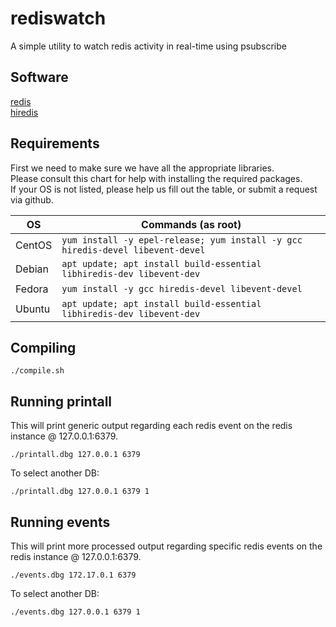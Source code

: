 # rediswatch
A simple utility to watch redis activity in real-time using psubscribe

## Software
[redis](https://redis.io/) \
[hiredis](https://github.com/redis/hiredis)

## Requirements
First we need to make sure we have all the appropriate libraries. \
Please consult this chart for help with installing the required packages. \
If your OS is not listed, please help us fill out the table, or submit a request via github.

| OS     | Commands (as root)                                                               |
| ------ | -------------------------------------------------------------------------------- |
| CentOS | `yum install -y epel-release; yum install -y gcc hiredis-devel libevent-devel`   |
| Debian | `apt update; apt install build-essential libhiredis-dev libevent-dev`            |
| Fedora | `yum install -y gcc hiredis-devel libevent-devel`                                |
| Ubuntu | `apt update; apt install build-essential libhiredis-dev libevent-dev`            |

## Compiling
```
./compile.sh
```

## Running printall
This will print generic output regarding each redis event on the redis instance @ 127.0.0.1:6379.
```
./printall.dbg 127.0.0.1 6379
```
To select another DB:
```
./printall.dbg 127.0.0.1 6379 1
```

## Running events
This will print more processed output regarding specific redis events on the redis instance @ 127.0.0.1:6379.
```
./events.dbg 172.17.0.1 6379
```
To select another DB:
```
./events.dbg 127.0.0.1 6379 1
```
